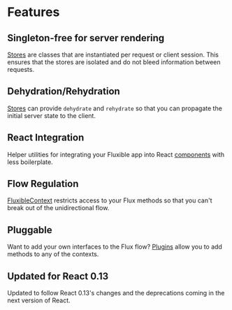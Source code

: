 # Features

## Singleton-free for server rendering

[Stores](../packages/fluxible/docs/api/Stores.md) are classes that are instantiated per request or client session. This ensures that the stores are isolated and do not bleed information between requests.

## Dehydration/Rehydration

[Stores](../packages/fluxible/docs/api/Stores.md) can provide `dehydrate` and `rehydrate` so that you can propagate the initial server state to the client.

## React Integration

Helper utilities for integrating your Fluxible app into React [components](../packages/fluxible/docs/api/Components.md) with less boilerplate.

## Flow Regulation

[FluxibleContext](../packages/fluxible/docs/api/FluxibleContext.md) restricts access to your Flux methods so that you can't break out of the unidirectional flow.

## Pluggable

Want to add your own interfaces to the Flux flow? [Plugins](api/Plugins.md) allow you to add methods to any of the contexts.

## Updated for React 0.13

Updated to follow React 0.13's changes and the deprecations coming in the next version of React.
